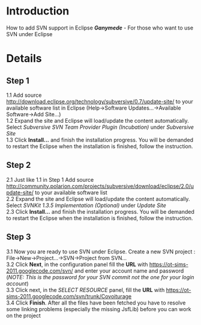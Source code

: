 # Introduction #

How to add SVN support in Eclipse **_Ganymede_** - For those who want to use SVN under Eclipse

# Details #
## Step 1 ##
1.1 Add source http://download.eclipse.org/technology/subversive/0.7/update-site/ to your available software list in Eclipse (Help->Software Updates...->Available Software->Add Site...)
<br />1.2 Expand the site and Eclipse will load/update the content automatically. Select _Subversive SVN Team Provider Plugin (Incubation)_ under _Subversive Site_
<br />1.3 Click **Install...** and finish the installation progress. You will be demanded to restart the Eclipse when the installation is finished, follow the instruction.
## Step 2 ##
2.1 Just like 1.1 in Step 1 Add source http://community.polarion.com/projects/subversive/download/eclipse/2.0/update-site/ to your available software list
<br />2.2 Expand the site and Eclipse will load/update the content automatically. Select _SVNKit 1.3.5 Implementation (Optional)_ under _Update Site_
<br />2.3 Click **Install...** and finish the installation progress. You will be demanded to restart the Eclipse when the installation is finished, follow the instruction.
## Step 3 ##
3.1 Now you are ready to use SVN under Eclipse. Create a new SVN project : File->New->Project...->SVN->Project from SVN...
<br />3.2 Click **Next**, in the configuration panel fill the **URL** with https://ot-sims-2011.googlecode.com/svn/ and enter your account name and password (_NOTE: This is the password for your SVN commit not the one for your login account_)
<br />3.3 Click next, in the _SELECT RESOURCE_ panel, fill the **URL** with https://ot-sims-2011.googlecode.com/svn/trunk/Covoiturage
<br />3.4 Click **Finish**. After all the files have been fetched you have to resolve some linking problems (especially the missing JsfLib) before you can work on the project